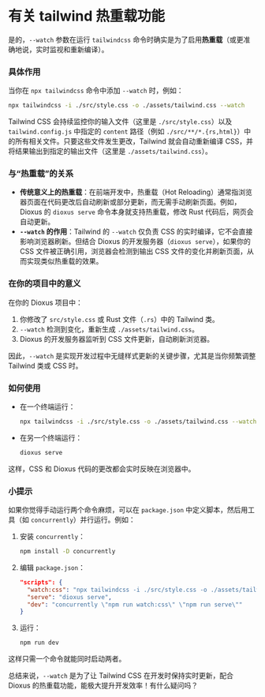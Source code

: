 # 有关 tailwind 热重载功能

是的，`--watch` 参数在运行 `tailwindcss` 命令时确实是为了启用**热重载**（或更准确地说，实时监视和重新编译）。

### 具体作用
当你在 `npx tailwindcss` 命令中添加 `--watch` 时，例如：
```bash
npx tailwindcss -i ./src/style.css -o ./assets/tailwind.css --watch
```
Tailwind CSS 会持续监控你的输入文件（这里是 `./src/style.css`）以及 `tailwind.config.js` 中指定的 `content` 路径（例如 `./src/**/*.{rs,html}`）中的所有相关文件。只要这些文件发生更改，Tailwind 就会自动重新编译 CSS，并将结果输出到指定的输出文件（这里是 `./assets/tailwind.css`）。

### 与“热重载”的关系
- **传统意义上的热重载**：在前端开发中，热重载（Hot Reloading）通常指浏览器页面在代码更改后自动刷新或部分更新，而无需手动刷新页面。例如，Dioxus 的 `dioxus serve` 命令本身就支持热重载，修改 Rust 代码后，网页会自动更新。
- **`--watch` 的作用**：Tailwind 的 `--watch` 仅负责 CSS 的实时编译，它不会直接影响浏览器刷新。但结合 Dioxus 的开发服务器（`dioxus serve`），如果你的 CSS 文件被正确引用，浏览器会检测到输出 CSS 文件的变化并刷新页面，从而实现类似热重载的效果。

### 在你的项目中的意义
在你的 Dioxus 项目中：
1. 你修改了 `src/style.css` 或 Rust 文件（`.rs`）中的 Tailwind 类。
2. `--watch` 检测到变化，重新生成 `./assets/tailwind.css`。
3. Dioxus 的开发服务器监听到 CSS 文件更新，自动刷新浏览器。

因此，`--watch` 是实现开发过程中无缝样式更新的关键步骤，尤其是当你频繁调整 Tailwind 类或 CSS 时。

### 如何使用
- 在一个终端运行：
  ```bash
  npx tailwindcss -i ./src/style.css -o ./assets/tailwind.css --watch
  ```
- 在另一个终端运行：
  ```bash
  dioxus serve
  ```
这样，CSS 和 Dioxus 代码的更改都会实时反映在浏览器中。

### 小提示
如果你觉得手动运行两个命令麻烦，可以在 `package.json` 中定义脚本，然后用工具（如 `concurrently`）并行运行。例如：
1. 安装 `concurrently`：
   ```bash
   npm install -D concurrently
   ```
2. 编辑 `package.json`：
   ```json
   "scripts": {
     "watch:css": "npx tailwindcss -i ./src/style.css -o ./assets/tailwind.css --watch",
     "serve": "dioxus serve",
     "dev": "concurrently \"npm run watch:css\" \"npm run serve\""
   }
   ```
3. 运行：
   ```bash
   npm run dev
   ```
这样只需一个命令就能同时启动两者。

总结来说，`--watch` 是为了让 Tailwind CSS 在开发时保持实时更新，配合 Dioxus 的热重载功能，能极大提升开发效率！有什么疑问吗？
